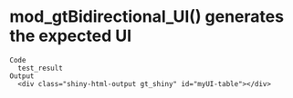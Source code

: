 # mod_gtBidirectional_UI() generates the expected UI

    Code
      test_result
    Output
      <div class="shiny-html-output gt_shiny" id="myUI-table"></div>

